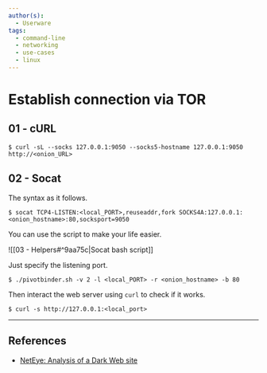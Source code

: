 ```yaml
---
author(s):
  - Userware
tags:
  - command-line
  - networking
  - use-cases
  - linux
---
```

# Establish connection via TOR

## 01 - cURL

```
$ curl -sL --socks 127.0.0.1:9050 --socks5-hostname 127.0.0.1:9050 http://<onion_URL>
```

## 02 - Socat

The syntax as it follows.

```
$ socat TCP4-LISTEN:<local_PORT>,reuseaddr,fork SOCKS4A:127.0.0.1:<onion_hostname>:80,socksport=9050
```

You can use the script to make your life easier.

![[03 - Helpers#^9aa75c|Socat bash script]]

Just specify the listening port.

```
$ ./pivotbinder.sh -v 2 -l <local_PORT> -r <onion_hostname> -b 80
```

Then interact the web server using `curl` to check if it works.

```
$ curl -s http://127.0.0.1:<local_port>
```

---
## References

- [NetEye: Analysis of a Dark Web site](https://www.neteye-blog.com/2021/07/analysis-of-a-dark-web-site/)